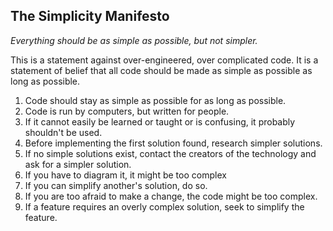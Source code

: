 ## The Simplicity Manifesto
*Everything should be as simple as possible, but not simpler.*

This is a statement against over-engineered, over complicated code. It is a statement of belief that all code should be made as simple as possible as long as possible.

1. Code should stay as simple as possible for as long as possible.
1. Code is run by computers, but written for people.
1. If it cannot easily be learned or taught or is confusing, it probably shouldn't be used.
1. Before implementing the first solution found, research simpler solutions.
1. If no simple solutions exist, contact the creators of the technology and ask for a simpler solution.
1. If you have to diagram it, it might be too complex
1. If you can simplify another's solution, do so.
1. If you are too afraid to make a change, the code might be too complex.
1. If a feature requires an overly complex solution, seek to simplify the feature.

